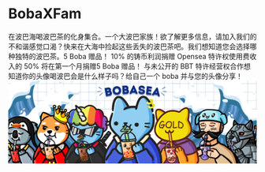 # BobaXFam

在波巴海喝波巴茶的化身集合。一个大波巴家族！欲了解更多信息，请加入我们的不和谐感觉口渴？快来在大海中捡起这些丢失的波巴茶吧。我们想知道您会选择哪种独特的波巴茶。5 Boba 赠品！
10% 的铸币利润捐赠
Opensea 特许权使用费收入的 50% 将在第一个月捐赠5 Boba 赠品！
与未公开的 BBT 特许经营权合作想知道你的头像喝波巴会是什么样子吗？给自己一个 boba 并与您的头像分享！![nft](unnamed.png)
